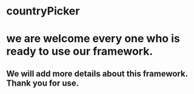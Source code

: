 # countryPicker

 # we are welcome every one who is ready to use our framework.

 ## We will add more details about this framework. Thank you for use. 
